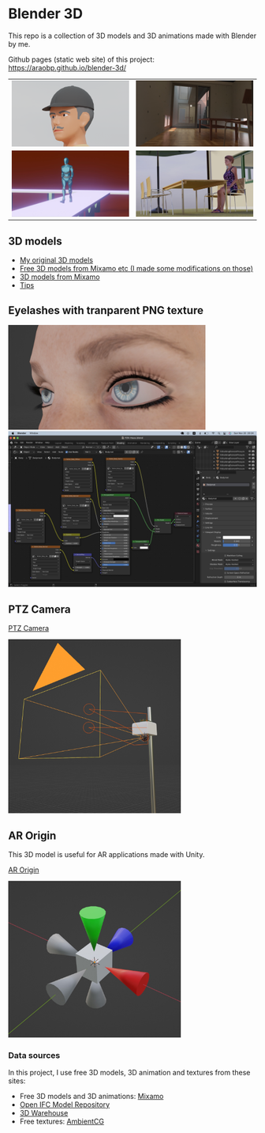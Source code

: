 # Blender 3D

This repo is a collection of 3D models and 3D animations made with Blender by me.

Github pages (static web site) of this project:
https://araobp.github.io/blender-3d/

<table>
  <tr>
    <td>
<img src='my_original/manager_small.png' width=500>
    </td>
    <td>
<img src="./doc/AzumaHouse.jpg" width=500>
    </td>
  </tr>

  <tr>
    <td>
      <img src="./doc/walk.png" width=500>
    </td>
    <td>
      <img src="./doc/Stafani.jpg" width=500>
    </td>
  </tr>  
</table>
  
## 3D models

- [My original 3D models](./my_original)
- [Free 3D models from Mixamo etc (I made some modifications on those)](./modified)
- [3D models from Mixamo](./Mixamo)
- [Tips](./tips)

## Eyelashes with tranparent PNG texture

<img src="./doc/StafaniEyeLashes.jpg" width=400>

<img src="./doc/StafaniBodymatShading.jpg" width=900>

## PTZ Camera

[PTZ Camera](./my_original/ptz_camera.blend)

<img src="./doc/PTZCamera.jpg" width=350>

## AR Origin

This 3D model is useful for AR applications made with Unity.

[AR Origin](./my_original/origin.blend)

<img src="./doc/Origin.jpg" width=350>

### Data sources

In this project, I use free 3D models, 3D animation and textures from these sites:

- Free 3D models and 3D animations: [Mixamo](https://www.mixamo.com/)
- [Open IFC Model Repository](http://openifcmodel.cs.auckland.ac.nz/)
- [3D Warehouse](https://3dwarehouse.sketchup.com/)
- Free textures: [AmbientCG](https://ambientcg.com/)
